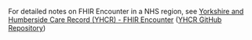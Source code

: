 
For detailed notes on FHIR Encounter in a NHS region, see [Yorkshire and Humberside Care Record (YHCR) - FHIR Encounter](https://fhir.interweavedigital.com/R4/StructureDefinition-Interweave-Encounter.html) ([YHCR GitHub Repository](https://github.com/yorkshire-and-humber-care-record/fhir-ig-r4))

